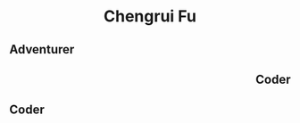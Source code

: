 

<center><h1>Chengrui Fu</h1></center>
<left><h2>Adventurer</h2></left>
<h2 align="right">Coder</h2>
<right><h2>Coder</h2><right>


